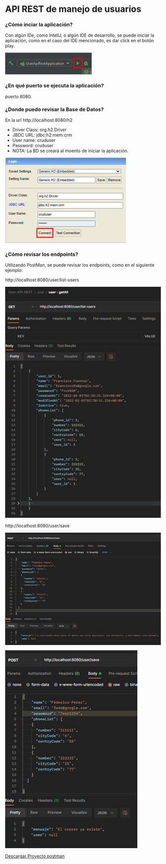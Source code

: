 # API REST de manejo de usuarios

### ¿Cómo inciar la aplicación?

Con algún IDe, como IntellJ, o algún IDE de desarrollo, se puede iniciar la aplicación, como en el caso del IDE mencionado, es dar click en el botón play.

![user-api-rest](docs/img/img.png)


### ¿En qué puerto se ejecuta la aplicación?

puerto 8080. 


### ¿Donde puedo revisar la Base de Datos?

En la url http://localhost:8080/h2

* Driver Class: org.h2.Driver
* JBDC URL: jdbc:h2:mem:crm
* User name: cruduser
* Password: cruduser
* NOTA: La BD se creará al moento de iniciar la aplicación.

![user-api-rest](docs/img/img_1.png)

### ¿Cómo revisar los endpoints?

Utilizando PostMan, se puede revisar los endpoints, como en el siguiente ejemplo:

http://localhost:8080/user/list-users

![user-api-rest](docs/img/img_2.png)

http://localhost:8080/user/save

![user-api-rest](docs/img/img_3.png)

![user-api-rest](docs/img/img_4.png)

<a href="docs/ProyectoPostman/User-API-REST.postman_collection.json" download="User-API-REST.postman_collection.json">Descargar Proyecto postman</a>

